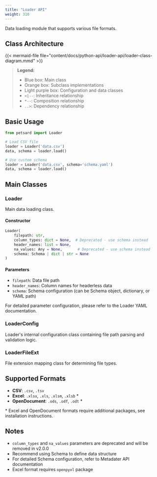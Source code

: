 ```yaml
---
title: "Loader API"
weight: 310
---
```


Data loading module that supports various file formats.

## Class Architecture

{{< mermaid-file file="content/docs/python-api/loader-api/loader-class-diagram.mmd" >}}

> **Legend:**
> - Blue box: Main class
> - Orange box: Subclass implementations
> - Light purple box: Configuration and data classes
> - `<|--`: Inheritance relationship
> - `*--`: Composition relationship
> - `..>`: Dependency relationship

## Basic Usage

```python
from petsard import Loader

# Load CSV file
loader = Loader('data.csv')
data, schema = loader.load()

# Use custom schema
loader = Loader('data.csv', schema='schema.yaml')
data, schema = loader.load()
```

## Main Classes

### Loader

Main data loading class.

#### Constructor

```python
Loader(
    filepath: str,
    column_types: dict = None,  # Deprecated - use schema instead
    header_names: list = None,
    na_values: Any = None,       # Deprecated - use schema instead
    schema: Schema | dict | str = None
)
```

#### Parameters

- `filepath`: Data file path
- `header_names`: Column names for headerless data
- `schema`: Schema configuration (can be Schema object, dictionary, or YAML path)

For detailed parameter configuration, please refer to the Loader YAML documentation.

### LoaderConfig

Loader's internal configuration class containing file path parsing and validation logic.

### LoaderFileExt

File extension mapping class for determining file types.

## Supported Formats

- **CSV**: `.csv`, `.tsv`
- **Excel**: `.xlsx`, `.xls`, `.xlsm`, `.xlsb` *
- **OpenDocument**: `.ods`, `.odf`, `.odt` *

\* Excel and OpenDocument formats require additional packages, see installation instructions.

## Notes

- `column_types` and `na_values` parameters are deprecated and will be removed in v2.0.0
- Recommend using Schema to define data structure
- For detailed Schema configuration, refer to Metadater API documentation
- Excel format requires `openpyxl` package